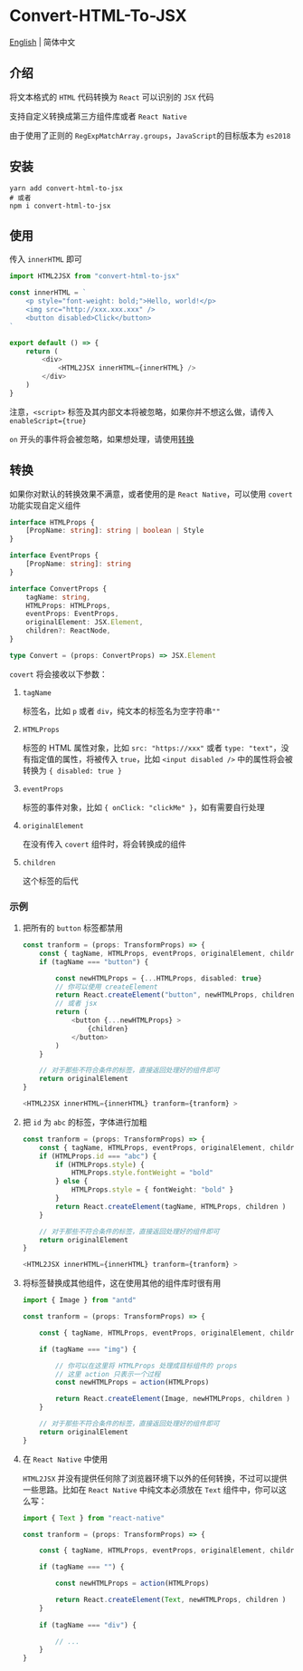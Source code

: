 # Convert-HTML-To-JSX

<a href="https://github.com/1adybug/convert-html-to-jsx/blob/master/README.md">English</a> | 简体中文

## 介绍

将文本格式的 `HTML` 代码转换为 `React` 可以识别的 `JSX` 代码

支持自定义转换成第三方组件库或者 `React Native`

由于使用了正则的 `RegExpMatchArray.groups`，`JavaScript`的目标版本为 `es2018`

## 安装

```shell
yarn add convert-html-to-jsx
# 或者
npm i convert-html-to-jsx
```

## 使用

传入 `innerHTML` 即可

```typescript
import HTML2JSX from "convert-html-to-jsx"

const innerHTML = `
    <p style="font-weight: bold;">Hello, world!</p>
    <img src="http://xxx.xxx.xxx" />
    <button disabled>Click</button>
`

export default () => {
    return (
        <div>
            <HTML2JSX innerHTML={innerHTML} />
        </div>
    )
}
```

注意，`<script>` 标签及其内部文本将被忽略，如果你并不想这么做，请传入 `enableScript={true}`

`on` 开头的事件将会被忽略，如果想处理，请使用[转换](#转换)

## 转换

如果你对默认的转换效果不满意，或者使用的是 `React Native`，可以使用 `covert` 功能实现自定义组件

```typescript
interface HTMLProps {
    [PropName: string]: string | boolean | Style
}

interface EventProps {
    [PropName: string]: string
}

interface ConvertProps {
    tagName: string,
    HTMLProps: HTMLProps,
    eventProps: EventProps,
    originalElement: JSX.Element,
    children?: ReactNode,
}

type Convert = (props: ConvertProps) => JSX.Element
```

`covert` 将会接收以下参数：

1. `tagName`

    标签名，比如 `p` 或者 `div`，纯文本的标签名为空字符串`""`

2. `HTMLProps`

    标签的 HTML 属性对象，比如 `src: "https://xxx"` 或者 `type: "text"`，没有指定值的属性，将被传入 `true`，比如 `<input disabled />` 中的属性将会被转换为 `{ disabled: true }`

3. `eventProps`

    标签的事件对象，比如 `{ onClick: "clickMe" }`，如有需要自行处理

4. `originalElement`

    在没有传入 `covert` 组件时，将会转换成的组件

5. `children`

   这个标签的后代

### 示例

1. 把所有的 `button` 标签都禁用

    ```typescript
    const tranform = (props: TransformProps) => {
        const { tagName, HTMLProps, eventProps, originalElement, children } = props
        if (tagName === "button") {

            const newHTMLProps = {...HTMLProps, disabled: true}
            // 你可以使用 createElement
            return React.createElement("button", newHTMLProps, children )
            // 或者 jsx
            return (
                <button {...newHTMLProps} >
                    {children}
                </button>
            )
        }

        // 对于那些不符合条件的标签，直接返回处理好的组件即可
        return originalElement
    }

    <HTML2JSX innerHTML={innerHTML} tranform={tranform} >
    ```

2. 把 `id` 为 `abc` 的标签，字体进行加粗

    ```typescript
    const tranform = (props: TransformProps) => {
        const { tagName, HTMLProps, eventProps, originalElement, children } = props
        if (HTMLProps.id === "abc") {
            if (HTMLProps.style) {
                HTMLProps.style.fontWeight = "bold"
            } else {
                HTMLProps.style = { fontWeight: "bold" }
            }
            return React.createElement(tagName, HTMLProps, children )
        }

        // 对于那些不符合条件的标签，直接返回处理好的组件即可
        return originalElement
    }

    <HTML2JSX innerHTML={innerHTML} tranform={tranform} >
    ```

3. 将标签替换成其他组件，这在使用其他的组件库时很有用

    ```typescript
    import { Image } from "antd"

    const tranform = (props: TransformProps) => {

        const { tagName, HTMLProps, eventProps, originalElement, children } = props

        if (tagName === "img") {

            // 你可以在这里将 HTMLProps 处理成目标组件的 props
            // 这里 action 只表示一个过程
            const newHTMLProps = action(HTMLProps)

            return React.createElement(Image, newHTMLProps, children )
        }

        // 对于那些不符合条件的标签，直接返回处理好的组件即可
        return originalElement
    }
    ```

4. 在 `React Native` 中使用

   `HTML2JSX` 并没有提供任何除了浏览器环境下以外的任何转换，不过可以提供一些思路。比如在 `React Native` 中纯文本必须放在 `Text` 组件中，你可以这么写：

    ```typescript
    import { Text } from "react-native"

    const tranform = (props: TransformProps) => {

        const { tagName, HTMLProps, eventProps, originalElement, children } = props

        if (tagName === "") {

            const newHTMLProps = action(HTMLProps)

            return React.createElement(Text, newHTMLProps, children )
        }
        
        if (tagName === "div") {

            // ...
        }
    }
    ```
